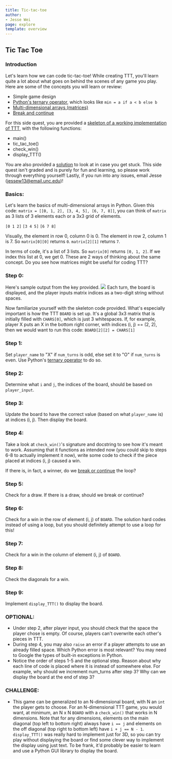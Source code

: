 ```yaml
---
title: Tic-tac-toe
author:
- Jesse Wei
page: explore
template: overview
---
```

## Tic Tac Toe

### Introduction

Let's learn how we can code tic-tac-toe! While creating TTT, you'll learn quite a lot about what goes on behind the scenes of any game you play. Here are some of the concepts you will learn or review:

* Simple game design
* [Python's ternary operator](https://www.geeksforgeeks.org/ternary-operator-in-python/), which looks like `min = a if a < b else b`
* [Multi-dimensional arrays (matrices)](https://www.tutorialspoint.com/python_data_structure/python_matrix.htm)
* [Break and continue](https://www.tutorialspoint.com/python/python_loop_control.htm)

For this side quest, you are provided a [skeleton of a working implementation of TTT](https://github.com/comp110sidequest/downloads/blob/main/ttt_skeleton.py), with the following functions:

* main()
* tic_tac_toe()
* check_win()
* display_TTT()

You are also provided a [solution](https://github.com/comp110sidequest/downloads/blob/main/ttt_key.py) to look at in case you get stuck. This side quest isn't graded and is purely for fun and learning, so please work through everything yourself! Lastly, if you run into any issues, email Jesse (jessew13@email.unc.edu)!

### Basics:

Let's learn the basics of multi-dimensional arrays in Python. Given this code: `matrix = [[0, 1, 2], [3, 4, 5], [6, 7, 8]]`, you can think of `matrix` as 3 lists of 3 elements each or a 3x3 grid of elements.

`[0 1 2]`
`[3 4 5]`
`[6 7 8]`

Visually, the element in row 0, column 0 is 0. The element in row 2, column 1 is 7. So `matrix[0][0]` returns `0`. `matrix[2][1]` returns `7`.

In terms of code, it's a list of 3 lists. So `matrix[0]` returns `[0, 1, 2]`. If we index this list at 0, we get 0. These are 2 ways of thinking about the same concept. Do you see how matrices might be useful for coding TTT?

### Step 0:

Here's sample output from the key provided.
![](/static/side-quest/fa21/ttt-output.png)
Each turn, the board is displayed, and the player inputs matrix indices as a two-digit string without spaces.


Now familiarize yourself with the skeleton code provided. What's especially important is how the TTT `BOARD` is set up. It's a global 3x3 matrix that is initially filled with `CHARS[0]`, which is just 3 whitespaces. If, for example, player X puts an X in the bottom right corner, with indices (i, j) == (2, 2), then we would want to run this code: `BOARD[2][2] = CHARS[1]`

### Step 1:

Set `player_name` to "X" if `num_turns` is odd, else set it to "O" if `num_turns` is even. Use Python's [ternary operator](https://www.geeksforgeeks.org/ternary-operator-in-python/) to do so.

### Step 2:

Determine what `i` and `j`, the indices of the board, should be based on `player_input`.

### Step 3:

Update the board to have the correct value (based on what `player_name` is) at indices (i, j). Then display the board.

### Step 4:

Take a look at `check_win()`'s signature and docstring to see how it's meant to work. Assuming that it functions as intended now (you could skip to steps 6-8 to actually implement it now), write some code to check if the piece placed at indices (i, j) caused a win.

If there is, in fact, a winner, do we [break or continue](https://www.tutorialspoint.com/python/python_loop_control.htm) the loop?

### Step 5:

Check for a draw. If there is a draw, should we break or continue?

### Step 6:

Check for a win in the row of element (i, j) of `BOARD`. The solution hard codes instead of using a loop, but you should definitely attempt to use a loop for this!

### Step 7:

Check for a win in the column of element (i, j) of `BOARD`.

### Step 8:

Check the diagonals for a win.

### Step 9:

Implement `display_TTT()` to display the board.

### OPTIONAL:

* Under step 2, after player input, you should check that the space the player chose is empty. Of course, players can't overwrite each other's pieces in TTT.
* During step 4, you may also `raise` an error if a player attempts to use an already filled space. Which Python error is most relevant? You may need to Google the types of built-in exceptions in Python.
* Notice the order of steps 1-5 and the optional step. Reason about why each line of code is placed where it is instead of somewhere else. For example, why should we increment num_turns after step 3? Why can we display the board at the end of step 3?

### CHALLENGE:

* This game can be generalized to an N-dimensional board, with N an `int` the player gets to choose. For an N-dimensional TTT game, you would want, at minimum, an N x N `BOARD` with a `check_win()` that works in N dimensions. Note that for any dimensions, elements on the main diagonal (top left to bottom right) always have `i == j` and elements on the off diagonal (top right to bottom left) have `i + j == N - 1`. `display_TTT()` was really hard to implement just for 3D, so you can try play without displaying the board or find some clever way to implement the display using just text. To be frank, it'd probably be easier to learn and use a Python GUI library to display the board.

